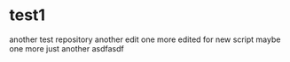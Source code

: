 # test1
another test repository
another edit
one more
edited for new script
maybe one more
just another
asdfasdf
